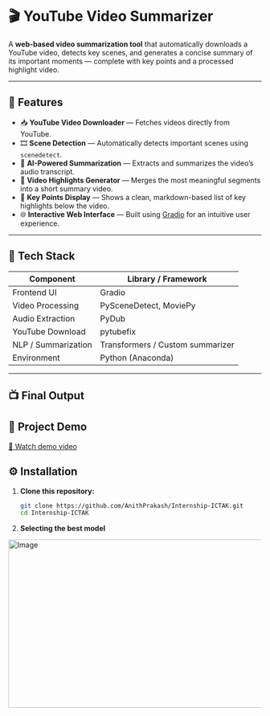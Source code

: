 # 🎬 YouTube Video Summarizer

A **web-based video summarization tool** that automatically downloads a YouTube video, detects key scenes, and generates a concise summary of its important moments — complete with key points and a processed highlight video.

---

## 🚀 Features

- 📥 **YouTube Video Downloader** — Fetches videos directly from YouTube.  
- 🎞️ **Scene Detection** — Automatically detects important scenes using `scenedetect`.  
- 🧠 **AI-Powered Summarization** — Extracts and summarizes the video’s audio transcript.  
- 🎥 **Video Highlights Generator** — Merges the most meaningful segments into a short summary video.  
- 📝 **Key Points Display** — Shows a clean, markdown-based list of key highlights below the video.  
- 🌐 **Interactive Web Interface** — Built using [Gradio](https://www.gradio.app/) for an intuitive user experience.  

---

## 🧩 Tech Stack

| Component | Library / Framework |
|------------|--------------------|
| Frontend UI | Gradio |
| Video Processing | PySceneDetect, MoviePy |
| Audio Extraction | PyDub |
| YouTube Download | pytubefix |
| NLP / Summarization | Transformers / Custom summarizer |
| Environment | Python (Anaconda) |

---

## 📺 Final Output

## 🎥 Project Demo

[🎥 Watch demo video](video/demo.mp4)



## ⚙️ Installation

1. **Clone this repository:**
   ```bash
   git clone https://github.com/AnithPrakash/Internship-ICTAK.git
   cd Internship-ICTAK

2. **Selecting the best model**
<img width="877" height="335" alt="Image" src="https://github.com/user-attachments/assets/7211c2c8-5bd7-445f-a3fa-c6019e4dcaa3" />
